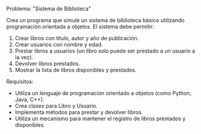 Problema: "Sistema de Biblioteca"

Crea un programa que simule un sistema de biblioteca básico utilizando programación orientada a objetos. El sistema debe permitir:

1. Crear libros con título, autor y año de publicación.
2. Crear usuarios con nombre y edad.
3. Prestar libros a usuarios (un libro solo puede ser prestado a un usuario a la vez).
4. Devolver libros prestados.
5. Mostrar la lista de libros disponibles y prestados.

Requisitos:

- Utiliza un lenguaje de programación orientado a objetos (como Python, Java, C++).
- Crea clases para Libro y Usuario.
- Implementa métodos para prestar y devolver libros.
- Utiliza un mecanismo para mantener el registro de libros prestados y disponibles.

